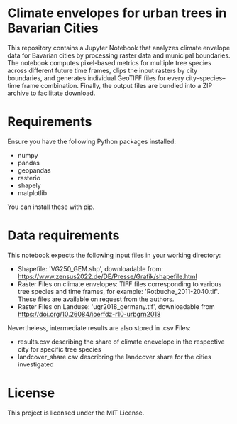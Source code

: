 # Climate envelopes for urban trees in Bavarian Cities
This repository contains a Jupyter Notebook that analyzes climate envelope data for Bavarian cities by processing raster data and municipal boundaries. The notebook computes pixel-based metrics for multiple tree species across different future time frames, clips the input rasters by city boundaries, and generates individual GeoTIFF files for every city–species–time frame combination. Finally, the output files are bundled into a ZIP archive to facilitate download.

# Requirements
Ensure you have the following Python packages installed:
- numpy
- pandas
- geopandas
- rasterio
- shapely
- matplotlib

You can install these with pip.

# Data requirements 
This notebook expects the following input files in your working directory:
- Shapefile: 'VG250_GEM.shp', downloadable from: https://www.zensus2022.de/DE/Presse/Grafik/shapefile.html
- Raster Files on climate envelopes: TIFF files corresponding to various tree species and time frames, for example:
    'Rotbuche_2011-2040.tif'. These files are available on request from the authors.
- Raster Files on Landuse: 'ugr2018_germany.tif', downloadable from https://doi.org/10.26084/ioerfdz-r10-urbgrn2018

Nevertheless, intermediate results are also stored in .csv Files:
- results.csv describing the share of climate enevelope in the respective city for specific tree species
- landcover_share.csv describring the landcover share for the cities investigated




# License
This project is licensed under the MIT License.
